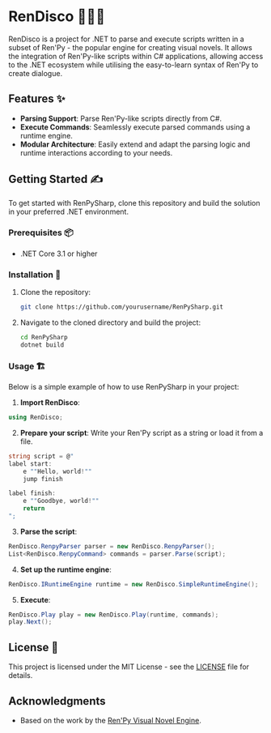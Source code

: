 # RenDisco 🪩🕺📖

RenDisco is a project for .NET to parse and execute scripts written in a subset of Ren'Py - the popular engine for creating visual novels. It allows the integration of Ren'Py-like scripts within C# applications, allowing access to the .NET ecosystem while utilising the easy-to-learn syntax of Ren'Py to create dialogue.

## Features ✨

- **Parsing Support**: Parse Ren'Py-like scripts directly from C#.
- **Execute Commands**: Seamlessly execute parsed commands using a runtime engine.
- **Modular Architecture**: Easily extend and adapt the parsing logic and runtime interactions according to your needs.

## Getting Started ✍️

To get started with RenPySharp, clone this repository and build the solution in your preferred .NET environment.

### Prerequisites 📦

- .NET Core 3.1 or higher

### Installation 🔧

1. Clone the repository:
   ```bash
   git clone https://github.com/yourusername/RenPySharp.git
   ```
2. Navigate to the cloned directory and build the project:
   ```bash
   cd RenPySharp
   dotnet build
   ```

### Usage 🏗️

Below is a simple example of how to use RenPySharp in your project:

1. **Import RenDisco**:

```cs
using RenDisco;
```

2. **Prepare your script**: Write your Ren'Py script as a string or load it from a file.

```cs
string script = @"
label start:
    e ""Hello, world!""
    jump finish

label finish:
    e ""Goodbye, world!""
    return
";
```

3. **Parse the script**:
   
```cs
RenDisco.RenpyParser parser = new RenDisco.RenpyParser();
List<RenDisco.RenpyCommand> commands = parser.Parse(script);
```

4. **Set up the runtime engine**:

```cs
RenDisco.IRuntimeEngine runtime = new RenDisco.SimpleRuntimeEngine();
```

5. **Execute**:

```cs
RenDisco.Play play = new RenDisco.Play(runtime, commands);
play.Next();
```

## License 📝

This project is licensed under the MIT License - see the [LICENSE](LICENSE) file for details.

## Acknowledgments

- Based on the work by the [Ren'Py Visual Novel Engine](https://www.renpy.org/).
